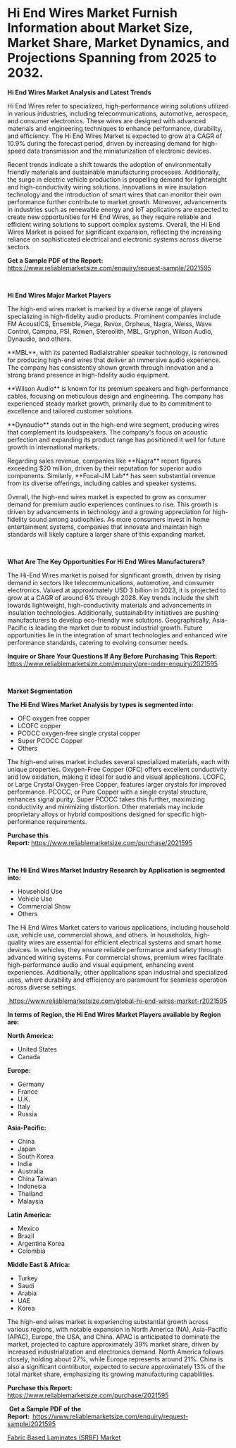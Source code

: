<p><h1>Hi End Wires Market Furnish Information about Market Size, Market Share, Market Dynamics, and Projections Spanning from 2025 to 2032.</h1></p><p><strong>Hi End Wires Market Analysis and Latest Trends</strong></p>
<p><p>Hi End Wires refer to specialized, high-performance wiring solutions utilized in various industries, including telecommunications, automotive, aerospace, and consumer electronics. These wires are designed with advanced materials and engineering techniques to enhance performance, durability, and efficiency. The Hi End Wires Market is expected to grow at a CAGR of 10.9% during the forecast period, driven by increasing demand for high-speed data transmission and the miniaturization of electronic devices.</p><p>Recent trends indicate a shift towards the adoption of environmentally friendly materials and sustainable manufacturing processes. Additionally, the surge in electric vehicle production is propelling demand for lightweight and high-conductivity wiring solutions. Innovations in wire insulation technology and the introduction of smart wires that can monitor their own performance further contribute to market growth. Moreover, advancements in industries such as renewable energy and IoT applications are expected to create new opportunities for Hi End Wires, as they require reliable and efficient wiring solutions to support complex systems. Overall, the Hi End Wires Market is poised for significant expansion, reflecting the increasing reliance on sophisticated electrical and electronic systems across diverse sectors.</p></p>
<p><strong>Get a Sample PDF of the Report:&nbsp;</strong> <a href="https://www.reliablemarketsize.com/enquiry/request-sample/2021595?utm_campaign=2384&utm_medium=2&utm_source=Github&utm_content=ia&utm_term=29032025&utm_id=hi-end-wires">https://www.reliablemarketsize.com/enquiry/request-sample/2021595</a></p>
<p>&nbsp;</p>
<p><strong>Hi End Wires Major Market Players</strong></p>
<p><p>The high-end wires market is marked by a diverse range of players specializing in high-fidelity audio products. Prominent companies include FM AcoustiCS, Ensemble, Piega, Revox, Orpheus, Nagra, Weiss, Wave Control, Campna, PSI, Rowen, Stereolith, MBL, Gryphon, Wilson Audio, Dynaudio, and others. </p><p>**MBL**, with its patented Radialstrahler speaker technology, is renowned for producing high-end wires that deliver an immersive audio experience. The company has consistently shown growth through innovation and a strong brand presence in high-fidelity audio equipment.</p><p>**Wilson Audio** is known for its premium speakers and high-performance cables, focusing on meticulous design and engineering. The company has experienced steady market growth, primarily due to its commitment to excellence and tailored customer solutions.</p><p>**Dynaudio** stands out in the high-end wire segment, producing wires that complement its loudspeakers. The company's focus on acoustic perfection and expanding its product range has positioned it well for future growth in international markets.</p><p>Regarding sales revenue, companies like **Nagra** report figures exceeding $20 million, driven by their reputation for superior audio components. Similarly, **Focal-JM Lab** has seen substantial revenue from its diverse offerings, including cables and speaker systems.</p><p>Overall, the high-end wires market is expected to grow as consumer demand for premium audio experiences continues to rise. This growth is driven by advancements in technology and a growing appreciation for high-fidelity sound among audiophiles. As more consumers invest in home entertainment systems, companies that innovate and maintain high standards will likely capture a larger share of this expanding market.</p></p>
<p>&nbsp;</p>
<p><strong>What Are The Key Opportunities For Hi End Wires Manufacturers?</strong></p>
<p><p>The Hi-End Wires market is poised for significant growth, driven by rising demand in sectors like telecommunications, automotive, and consumer electronics. Valued at approximately USD 3 billion in 2023, it is projected to grow at a CAGR of around 6% through 2028. Key trends include the shift towards lightweight, high-conductivity materials and advancements in insulation technologies. Additionally, sustainability initiatives are pushing manufacturers to develop eco-friendly wire solutions. Geographically, Asia-Pacific is leading the market due to robust industrial growth. Future opportunities lie in the integration of smart technologies and enhanced wire performance standards, catering to evolving consumer needs.</p></p>
<p><strong>Inquire or Share Your Questions If Any Before Purchasing This Report:</strong> <a href="https://www.reliablemarketsize.com/enquiry/pre-order-enquiry/2021595?utm_campaign=2384&utm_medium=2&utm_source=Github&utm_content=ia&utm_term=29032025&utm_id=hi-end-wires">https://www.reliablemarketsize.com/enquiry/pre-order-enquiry/2021595</a></p>
<p>&nbsp;</p>
<p><strong>Market Segmentation</strong></p>
<p><strong>The Hi End Wires Market Analysis by types is segmented into:</strong></p>
<p><ul><li>OFC oxygen free copper</li><li>LCOFC copper</li><li>PCOCC oxygen-free single crystal copper</li><li>Super PCOCC Copper</li><li>Others</li></ul></p>
<p><p>The high-end wires market includes several specialized materials, each with unique properties. Oxygen-Free Copper (OFC) offers excellent conductivity and low oxidation, making it ideal for audio and visual applications. LCOFC, or Large Crystal Oxygen-Free Copper, features larger crystals for improved performance. PCOCC, or Pure Copper with a single crystal structure, enhances signal purity. Super PCOCC takes this further, maximizing conductivity and minimizing distortion. Other materials may include proprietary alloys or hybrid compositions designed for specific high-performance requirements.</p></p>
<p><strong>Purchase this Report:&nbsp;</strong><a href="https://www.reliablemarketsize.com/purchase/2021595?utm_campaign=2384&utm_medium=2&utm_source=Github&utm_content=ia&utm_term=29032025&utm_id=hi-end-wires">https://www.reliablemarketsize.com/purchase/2021595</a></p>
<p>&nbsp;</p>
<p><strong>The Hi End Wires Market Industry Research by Application is segmented into:</strong></p>
<p><ul><li>Household Use</li><li>Vehicle Use</li><li>Commercial Show</li><li>Others</li></ul></p>
<p><p>The Hi End Wires Market caters to various applications, including household use, vehicle use, commercial shows, and others. In households, high-quality wires are essential for efficient electrical systems and smart home devices. In vehicles, they ensure reliable performance and safety through advanced wiring systems. For commercial shows, premium wires facilitate high-performance audio and visual equipment, enhancing event experiences. Additionally, other applications span industrial and specialized uses, where durability and efficiency are paramount for seamless operation across diverse settings.</p></p>
<p><a href="https://www.reliablemarketsize.com/global-hi-end-wires-market-r2021595?utm_campaign=2384&utm_medium=2&utm_source=Github&utm_content=ia&utm_term=29032025&utm_id=hi-end-wires">&nbsp;https://www.reliablemarketsize.com/global-hi-end-wires-market-r2021595</a></p>
<p><strong>In terms of Region, the Hi End Wires Market Players available by Region are:</strong></p>
<p>
    <p> <strong> North America: </strong>
        <ul>
            <li>United States</li>
            <li>Canada</li>
        </ul>
        </p> 
    <p> <strong> Europe: </strong>
        <ul>
            <li>Germany</li>
            <li>France</li>
            <li>U.K.</li>
            <li>Italy</li>
            <li>Russia</li>
        </ul>
        </p> 
    <p> <strong> Asia-Pacific: </strong>
        <ul>
            <li>China</li>
            <li>Japan</li>
            <li>South Korea</li>
            <li>India</li>
            <li>Australia</li>
            <li>China Taiwan</li>
            <li>Indonesia</li>
            <li>Thailand</li>
            <li>Malaysia</li>
        </ul>
        </p> 
    <p> <strong> Latin America: </strong>
        <ul>
            <li>Mexico</li>
            <li>Brazil</li>
            <li>Argentina Korea</li>
            <li>Colombia</li>
        </ul>
        </p> 
    <p> <strong> Middle East & Africa: </strong>
        <ul>
            <li>Turkey</li>
            <li>Saudi</li>
            <li>Arabia</li>
            <li>UAE</li>
            <li>Korea</li>
        </ul>
    </p>
    </p>
<p><p>The high-end wires market is experiencing substantial growth across various regions, with notable expansion in North America (NA), Asia-Pacific (APAC), Europe, the USA, and China. APAC is anticipated to dominate the market, projected to capture approximately 39% market share, driven by increased industrialization and electronics demand. North America follows closely, holding about 27%, while Europe represents around 21%. China is also a significant contributor, expected to secure approximately 13% of the total market share, emphasizing its growing manufacturing capabilities.</p></p>
<p><strong>Purchase this Report: </strong><a href="https://www.reliablemarketsize.com/purchase/2021595?utm_campaign=2384&utm_medium=2&utm_source=Github&utm_content=ia&utm_term=29032025&utm_id=hi-end-wires">https://www.reliablemarketsize.com/purchase/2021595</a></p>
<p>&nbsp;<strong>Get a Sample PDF of the Report:&nbsp;&nbsp;</strong><a href="https://www.reliablemarketsize.com/enquiry/request-sample/2021595?utm_campaign=2384&utm_medium=2&utm_source=Github&utm_content=ia&utm_term=29032025&utm_id=hi-end-wires">https://www.reliablemarketsize.com/enquiry/request-sample/2021595</a></p>
<p><strong></strong></p>
<p><p><a href="https://github.com/skerretflossie9297/Market-Research-Report-List-1/blob/main/fabric-based-laminates-srbf-market.md?utm_campaign=2384&utm_medium=2&utm_source=Github&utm_content=ia&utm_term=29032025&utm_id=hi-end-wires">Fabric Based Laminates (SRBF) Market</a></p></p>